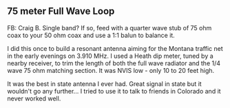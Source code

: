 ## 75 meter Full Wave Loop

FB:  Craig B. Single band? If so, feed with a quarter wave stub of 75 ohm coax to your 50 ohm coax and use a 1:1 balun to balance it.

I did this once to build a resonant antenna aiming for the Montana traffic net in the early evenings on 3.910 MHz. I used a Heath dip meter, tuned by a nearby receiver, to trim the length of both the full wave radiator and the 1/4 wave 75 ohm matching section. It was NVIS low - only 10 to 20 feet high.

It was the best in state antenna I ever had.  Great signal in state but it wouldn't go any further...   I tried to use it to talk to friends in Colorado and it never worked well.
